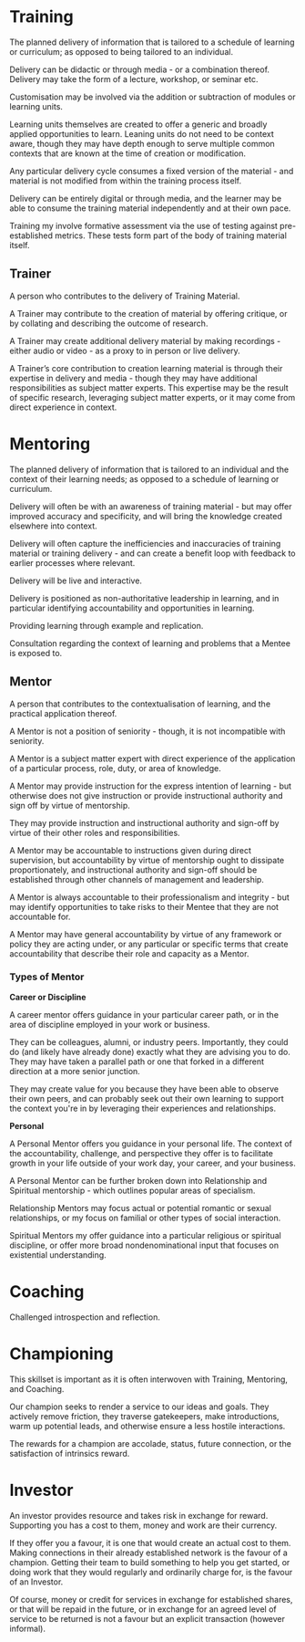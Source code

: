 # Training

The planned delivery of information that is tailored to a schedule of learning or curriculum; as opposed to being tailored to an individual.

Delivery can be didactic or through media - or a combination thereof. Delivery may take the form of a lecture, workshop, or seminar etc.

Customisation may be involved via the addition or subtraction of modules or learning units.

Learning units themselves are created to offer a generic and broadly applied opportunities to learn. Leaning units do not need to be context aware, though they may have depth enough to serve multiple common contexts that are known at the time of creation or modification.

Any particular delivery cycle consumes a fixed version of the material - and material is not modified from within the training process itself.

Delivery can be entirely digital or through media, and the learner may be able to consume the training material independently and at their own pace.

Training my involve formative assessment via the use of testing against pre-established metrics. These tests form part of the body of training material itself.

## Trainer

A person who contributes to the delivery of Training Material.

A Trainer may contribute to the creation of material by offering critique, or by collating and describing the outcome of research.

A Trainer may create additional delivery material by making recordings - either audio or video - as a proxy to in person or live delivery.

A Trainer’s core contribution to creation learning material is through their expertise in delivery and media - though they may have additional responsibilities as subject matter experts. This expertise may be the result of specific research, leveraging subject matter experts, or it may come from direct experience in context.

# Mentoring

The planned delivery of information that is tailored to an individual and the context of their learning needs; as opposed to a schedule of learning or curriculum.

Delivery will often be with an awareness of training material - but may offer improved accuracy and specificity, and will bring the knowledge created elsewhere into context.

Delivery will often capture the inefficiencies and inaccuracies of training material or training delivery - and can create a benefit loop with feedback to earlier processes where relevant.

Delivery will be live and interactive.

Delivery is positioned as non-authoritative leadership in learning, and in particular identifying accountability and opportunities in learning.

Providing learning through example and replication.

Consultation regarding the context of learning and problems that a Mentee is exposed to.

## Mentor

A person that contributes to the contextualisation of learning, and the practical application thereof.

A Mentor is not a position of seniority - though, it is not incompatible with seniority.

A Mentor is a subject matter expert with direct experience of the application of a particular process, role, duty, or area of knowledge.

A Mentor may provide instruction for the express intention of learning - but otherwise does not give instruction or provide instructional authority and sign off by virtue of mentorship.

They may provide instruction and instructional authority and sign-off by virtue of their other roles and responsibilities.

A Mentor may be accountable to instructions given during direct supervision, but accountability by virtue of mentorship ought to dissipate proportionately, and instructional authority and sign-off should be established through other channels of management and leadership.

A Mentor is always accountable to their professionalism and integrity - but may identify opportunities to take risks to their Mentee that they are not accountable for.

A Mentor may have general accountability by virtue of any framework or policy they are acting under, or any particular or specific terms that create accountability that describe their role and capacity as a Mentor.

### Types of Mentor

**Career or Discipline**

A career mentor offers guidance in your particular career path, or in the area of discipline employed in your work or business.

They can be colleagues, alumni, or industry peers. Importantly, they could do (and likely have already done) exactly what they are advising you to do. They may have taken a parallel path or one that forked in a different direction at a more senior junction.

They may create value for you because they have been able to observe their own peers, and can probably seek out their own learning to support the context you're in by leveraging their experiences and relationships.

**Personal**

A Personal Mentor offers you guidance in your personal life. The context of the accountability, challenge, and perspective they offer is to facilitate growth in your life outside of your work day, your career, and your business.

A Personal Mentor can be further broken down into Relationship and Spiritual mentorship - which outlines popular areas of specialism.

Relationship Mentors may focus actual or potential romantic or sexual relationships, or my focus on familial or other types of social interaction.

Spiritual Mentors my offer guidance into a particular religious or spiritual discipline, or offer more broad nondenominational input that focuses on existential understanding.

# Coaching

Challenged introspection and reflection.

# Championing

This skillset is important as it is often interwoven with Training, Mentoring, and Coaching.

Our champion seeks to render a service to our ideas and goals. They actively remove friction, they traverse gatekeepers, make introductions, warm up potential leads, and otherwise ensure a less hostile interactions.

The rewards for a champion are accolade, status, future connection, or the satisfaction of intrinsics reward.

# Investor

An investor provides resource and takes risk in exchange for reward. Supporting you has a cost to them, money and work are their currency.

If they offer you a favour, it is one that would create an actual cost to them. Making connections in their already established network is the favour of a champion. Getting their team to build something to help you get started, or doing work that they would regularly and ordinarily charge for, is the favour of an Investor.

Of course, money or credit for services in exchange for established shares, or that will be repaid in the future, or in exchange for an agreed level of service to be returned is not a favour but an explicit transaction (however informal).
